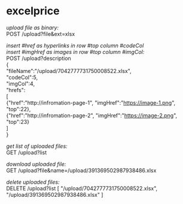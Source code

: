 # excelprice

_upload file as binary:_<br>
POST /upload?file&ext=xlsx

_insert #href as hyperlinks in row #top column #codeCol<br/>
insert #imgHref as images in row #top column #imgCol:<br/>_
POST /upload?description<br/>
{<br/>
  "fileName":"/upload/7042777731750008522.xlsx",<br/>
	"codeCol":5,<br/>
	"imgCol":4,<br/>
	"hrefs":<br/>
	[<br/>
	{"href":"http://infromation-page-1", "imgHref":"https://image-1.png", "top":22},<br/>
	{"href":"http://infromation-page-2", "imgHref":"https://image-2.png", "top":23}<br/>
	]<br/>
}<br/>

_get list of uploaded files:_<br/>
GET /upload?list

_download uploaded file:_<br/>
GET /upload?file&name=/upload/391369502987938486.xlsx

_delete uploaded files:_<br/>
DELETE /upload?list
[
"/upload/7042777731750008522.xlsx",
"/upload/391369502987938486.xlsx"
]
